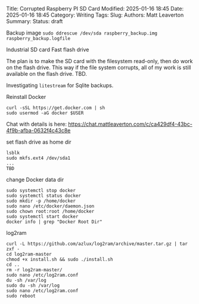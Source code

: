 Title: Corrupted Raspberry PI SD Card
Modified: 2025-01-16 18:45
Date: 2025-01-16 18:45
Category: Writing
Tags:
Slug:
Authors: Matt Leaverton
Summary:
Status: draft

Backup image
`sudo ddrescue /dev/sda raspberry_backup.img raspberry_backup.logfile`

Industrial SD card
Fast flash drive

The plan is to make the SD card with the filesystem read-only, then do work on the flash drive. This way if the file system corrupts, all of my work is still available on the flash drive. TBD.

Investigating `litestream` for Sqlite backups.



Reinstall Docker
```
curl -sSL https://get.docker.com | sh
sudo usermod -aG docker $USER
```


Chat with details is here:
https://chat.mattleaverton.com/c/ca429df4-43bc-4f9b-afba-0632f4c43c8e




set flash drive as home dir
```
lsblk
sudo mkfs.ext4 /dev/sda1
...
TBD
```

change Docker data dir
```
sudo systemctl stop docker
sudo systemctl status docker
sudo mkdir -p /home/docker
sudo nano /etc/docker/daemon.json
sudo chown root:root /home/docker
sudo systemctl start docker
docker info | grep "Docker Root Dir"
```

log2ram
```
curl -L https://github.com/azlux/log2ram/archive/master.tar.gz | tar zxf -
cd log2ram-master
chmod +x install.sh && sudo ./install.sh
cd ..
rm -r log2ram-master/
sudo nano /etc/log2ram.conf
du -sh /var/log
sudo du -sh /var/log
sudo nano /etc/log2ram.conf
sudo reboot
```